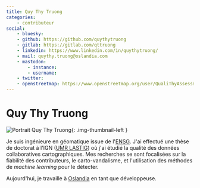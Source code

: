 ```yaml
---
title: Quy Thy Truong
categories:
    - contributeur
social:
    - bluesky:
    - github: https://github.com/quythytruong
    - gitlab: https://gitlab.com/qttruong
    - linkedin: https://www.linkedin.com/in/quythytruong/
    - mail: quythy.truong@oslandia.com
    - mastodon:
        - instance:
        - username:
    - twitter:
    - openstreetmap: https://www.openstreetmap.org/user/QualiThyAssessment
---
```


# Quy Thy Truong

<!-- --8<-- [start:author-sign-block] -->

![Portrait Quy Thy Truong](https://cdn.geotribu.fr/img/internal/contributeurs/qthy.webp "Portrait Quy Thy Truong"){: .img-thumbnail-left }

Je suis ingénieure en géomatique issue de l'[ENSG](https://ensg.eu/).
J'ai effectué une thèse de doctorat à l'IGN ([UMR LASTIG](https://www.umr-lastig.fr/)) où j'ai étudié la qualité des données collaboratives cartographiques.
Mes recherches se sont focalisées sur la fiabilité des contributeurs, le carto-vandalisme, et l'utilisation des méthodes de *machine learning* pour le détecter.

Aujourd'hui, je travaille à [Oslandia](https://oslandia.com/) en tant que développeuse.

<!-- --8<-- [end:author-sign-block] -->
